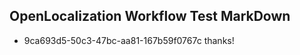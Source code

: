 ## OpenLocalization Workflow Test MarkDown
* 9ca693d5-50c3-47bc-aa81-167b59f0767c 
thanks!<!--HONumber=Mar16_HO2-->

